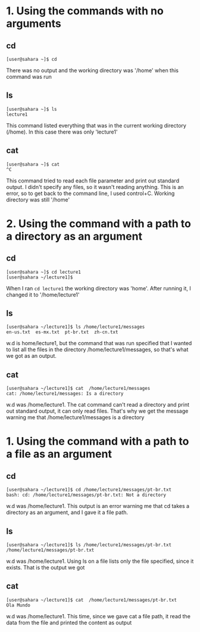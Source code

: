 # 1. Using the commands with no arguments
## cd
```
[user@sahara ~]$ cd
```
There was no output and the working directory was '/home' when this command was run
## ls
```
[user@sahara ~]$ ls
lecture1
```
This command listed everything that was in the current working directory (/home). In this case there was only 'lecture1'
## cat
```
[user@sahara ~]$ cat
^C
```
This command tried to read each file parameter and print out standard output. I didn't specify any files, so it wasn't reading anything. This is an error, so to get back to the command line, I used control+C. Working directory was still '/home'
# 2. Using the command with a path to a directory as an argument
## cd
```
[user@sahara ~]$ cd lecture1
[user@sahara ~/lecture1]$
```
When I ran `cd lecture1` the working directory was 'home'. After running it, I changed it to '/home/lecture1'
## ls
```
[user@sahara ~/lecture1]$ ls /home/lecture1/messages
en-us.txt  es-mx.txt  pt-br.txt  zh-cn.txt
```
w.d is home/lecture1, but the command that was run specified that I wanted to list all the files in the directory /home/lecture1/messages, so that's what we got as an output.

## cat
```
[user@sahara ~/lecture1]$ cat  /home/lecture1/messages
cat: /home/lecture1/messages: Is a directory
```
w.d was /home/lecture1. The cat command can't read a directory and print out standard output, it can only read files. That's why we get the message warning me that /home/lecture1/messages is a directory

# 1. Using the command with a path to a file as an argument
## cd
```
[user@sahara ~/lecture1]$ cd /home/lecture1/messages/pt-br.txt
bash: cd: /home/lecture1/messages/pt-br.txt: Not a directory
```
w.d was /home/lecture1. This output is an error warning me that cd takes a directory as an argument, and I gave it a file path. 
## ls
```
[user@sahara ~/lecture1]$ ls /home/lecture1/messages/pt-br.txt
/home/lecture1/messages/pt-br.txt
```
w.d was /home/lecture1. Using ls on a file lists only the file specified, since it exists. That is the output we got
## cat
```
[user@sahara ~/lecture1]$ cat  /home/lecture1/messages/pt-br.txt
Ola Mundo
```
w.d was /home/lecture1. This time, since we gave cat a file path, it read the data from the file and printed the content as output

